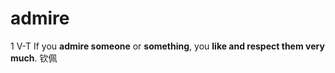 # admire

1 V-T If you **admire someone** or **something**, you **like and respect them very much**. 钦佩

